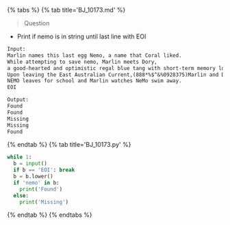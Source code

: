 {% tabs %}
{% tab title='BJ_10173.md' %}

> Question

* Print if nemo is in string until last line with EOI

```txt
Input:
Marlin names this last egg Nemo, a name that Coral liked.
While attempting to save nemo, Marlin meets Dory,
a good-hearted and optimistic regal blue tang with short-term memory loss.
Upon leaving the East Australian Current,(888*%$^&%0928375)Marlin and Dory
NEMO leaves for school and Marlin watches NeMo swim away.
EOI

Output:
Found
Found
Missing
Missing
Found
```

{% endtab %}
{% tab title='BJ_10173.py' %}

```py
while 1:
  b = input()
  if b == 'EOI': break
  b = b.lower()
  if 'nemo' in b:
    print('Found')
  else:
    print('Missing')
```

{% endtab %}
{% endtabs %}
